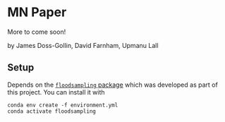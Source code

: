 # MN Paper

More to come soon!

by James Doss-Gollin, David Farnham, Upmanu Lall

## Setup

Depends on the [`floodsampling` package](https://github.com/jdossgollin/floodsampling) which was developed as part of this project.
You can install it with

```
conda env create -f environment.yml
conda activate floodsampling
```
